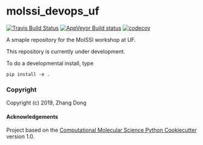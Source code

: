 molssi_devops_uf
==============================
[//]: # (Badges)
[![Travis Build Status](https://travis-ci.org/REPLACE_WITH_OWNER_ACCOUNT/molssi_devops_uf.png)](https://travis-ci.org/REPLACE_WITH_OWNER_ACCOUNT/molssi_devops_uf)
[![AppVeyor Build status](https://ci.appveyor.com/api/projects/status/REPLACE_WITH_APPVEYOR_LINK/branch/master?svg=true)](https://ci.appveyor.com/project/REPLACE_WITH_OWNER_ACCOUNT/molssi_devops_uf/branch/master)
[![codecov](https://codecov.io/gh/REPLACE_WITH_OWNER_ACCOUNT/molssi_devops_uf/branch/master/graph/badge.svg)](https://codecov.io/gh/REPLACE_WITH_OWNER_ACCOUNT/molssi_devops_uf/branch/master)

A smaple repository for the MolSSI workshop at UF.

This repository is currently under development.

To do a developmental install, type

`pip install -e .`

### Copyright

Copyright (c) 2019, Zhang Dong


#### Acknowledgements
 
Project based on the 
[Computational Molecular Science Python Cookiecutter](https://github.com/molssi/cookiecutter-cms) version 1.0.
